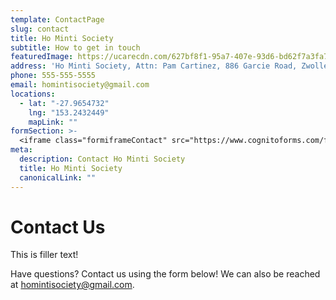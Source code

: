 ```yaml
---
template: ContactPage
slug: contact
title: Ho Minti Society
subtitle: How to get in touch
featuredImage: https://ucarecdn.com/627bf8f1-95a7-407e-93d6-bd62f7a3fa71/
address: 'Ho Minti Society, Attn: Pam Cartinez, 886 Garcie Road, Zwolle LA 71486'
phone: 555-555-5555
email: homintisociety@gmail.com
locations:
  - lat: "-27.9654732"
    lng: "153.2432449"
    mapLink: ""
formSection: >-
  <iframe class="formiframeContact" src="https://www.cognitoforms.com/f/GtTjHOYx10OF7APqunHRFw/8"></iframe>
meta:
  description: Contact Ho Minti Society
  title: Ho Minti Society
  canonicalLink: ""
---
```


# Contact Us

This is filler text!

Have questions? Contact us using the form below! We can also be reached at homintisociety@gmail.com.